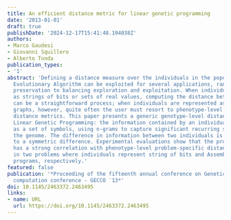 ```yaml
---
title: An efficient distance metric for linear genetic programming
date: '2013-01-01'
draft: true
publishDate: '2024-12-17T15:41:48.194038Z'
authors:
- Marco Gaudesi
- Giovanni Squillero
- Alberto Tonda
publication_types:
- '1'
abstract: 'Defining a distance measure over the individuals in the population of an
  Evolutionary Algorithm can be exploited for several applications, ranging from diversity
  preservation to balancing exploration and exploitation. When individuals are encoded
  as strings of bits or sets of real values, computing the distance between any two
  can be a straightforward process; when individuals are represented as trees or linear
  graphs, however, quite often the user must resort to phenotype-level problem-specific
  distance metrics. This paper presents a generic genotype-level distance metric for
  Linear Genetic Programming: the information contained by an individual is represented
  as a set of symbols, using n-grams to capture significant recurring structures inside
  the genome. The difference in information between two individuals is evaluated resorting
  to a symmetric difference. Experimental evaluations show that the proposed metric
  has a strong correlation with phenotype-level problem-specific distance measures
  in two problems where individuals represent string of bits and Assembly-language
  programs, respectively.'
featured: false
publication: '*Proceeding of the fifteenth annual conference on Genetic and evolutionary
  computation conference - GECCO ′13*'
doi: 10.1145/2463372.2463495
links:
- name: URL
  url: https://doi.org/10.1145/2463372.2463495
---
```


